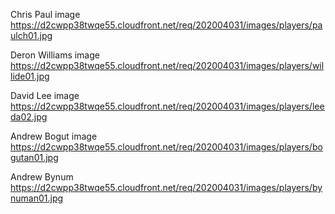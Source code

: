 Chris Paul image
https://d2cwpp38twqe55.cloudfront.net/req/202004031/images/players/paulch01.jpg

Deron Williams image
https://d2cwpp38twqe55.cloudfront.net/req/202004031/images/players/willide01.jpg

David Lee image
https://d2cwpp38twqe55.cloudfront.net/req/202004031/images/players/leeda02.jpg

Andrew Bogut image
https://d2cwpp38twqe55.cloudfront.net/req/202004031/images/players/bogutan01.jpg

Andrew Bynum
https://d2cwpp38twqe55.cloudfront.net/req/202004031/images/players/bynuman01.jpg

